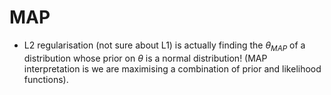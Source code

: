 # MAP

- L2 regularisation (not sure about L1) is actually finding the $\theta_{MAP}$ of a distribution whose prior on $\theta$ is a normal distribution! (MAP interpretation is we are maximising a combination of prior and likelihood functions).

